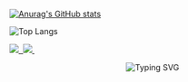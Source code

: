 [![Anurag's GitHub stats](https://github-readme-stats.vercel.app/api?username=onlymyrep&show_icons=true&theme=tokyonight&rank_icon=percentile&include_all_commits=true)](https://github.com/onlymyrep/github-readme-stats)

![Top Langs](https://github-readme-stats.vercel.app/api/top-langs/?username=onlymyrep&layout=compact)

<div id="paft" align="left">
   <div id="paft" align="left">
    <a href="https://t.me/bartonjo">
        <img src="https://img.shields.io/badge/Telegram-2CA5E0?style=for-the-badge&logo=telegram&logoColor=white"/>&nbsp;
    </a>
    <a href="mailto:mukashevilias@gmail.com">
        <img src="https://img.shields.io/badge/Gmail-D14836?style=for-the-badge&logo=gmail&logoColor=white"/>&nbsp;
    </a>
</div> 

<div align="center">

   ![Typing SVG](https://readme-typing-svg.herokuapp.com/?lines=Hi+there,+I'm+Ilyas!;Full+stack+developer;Swift+enthusiast;DevSecOps+maybe&center=true&size=30)

</div>
